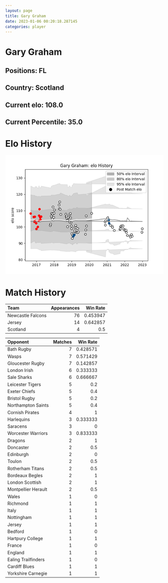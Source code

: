 ```yaml
---  
layout: page  
title: Gary Graham  
date: 2023-01-06 00:20:18.287145  
categories: player  
---
```

# Gary Graham

## Positions: FL

## Country: Scotland

## Current elo: 108.0

## Current Percentile: 35.0

# Elo History


![elo history](history_GaryGraham.png)
# Match History


| Team              |   Appearances |   Win Rate |
|:------------------|--------------:|-----------:|
| Newcastle Falcons |            76 |   0.453947 |
| Jersey            |            14 |   0.642857 |
| Scotland          |             4 |   0.5      |

| Opponent            |   Matches |   Win Rate |
|:--------------------|----------:|-----------:|
| Bath Rugby          |         7 |   0.428571 |
| Wasps               |         7 |   0.571429 |
| Gloucester Rugby    |         7 |   0.142857 |
| London Irish        |         6 |   0.333333 |
| Sale Sharks         |         6 |   0.666667 |
| Leicester Tigers    |         5 |   0.2      |
| Exeter Chiefs       |         5 |   0.4      |
| Bristol Rugby       |         5 |   0.2      |
| Northampton Saints  |         5 |   0.4      |
| Cornish Pirates     |         4 |   1        |
| Harlequins          |         3 |   0.333333 |
| Saracens            |         3 |   0        |
| Worcester Warriors  |         3 |   0.833333 |
| Dragons             |         2 |   1        |
| Doncaster           |         2 |   0.5      |
| Edinburgh           |         2 |   0        |
| Toulon              |         2 |   0.5      |
| Rotherham Titans    |         2 |   0.5      |
| Bordeaux Begles     |         2 |   1        |
| London Scottish     |         2 |   1        |
| Montpellier Herault |         2 |   0.5      |
| Wales               |         1 |   0        |
| Richmond            |         1 |   1        |
| Italy               |         1 |   1        |
| Nottingham          |         1 |   1        |
| Jersey              |         1 |   1        |
| Bedford             |         1 |   0        |
| Hartpury College    |         1 |   1        |
| France              |         1 |   0        |
| England             |         1 |   1        |
| Ealing Trailfinders |         1 |   0        |
| Cardiff Blues       |         1 |   1        |
| Yorkshire Carnegie  |         1 |   1        |